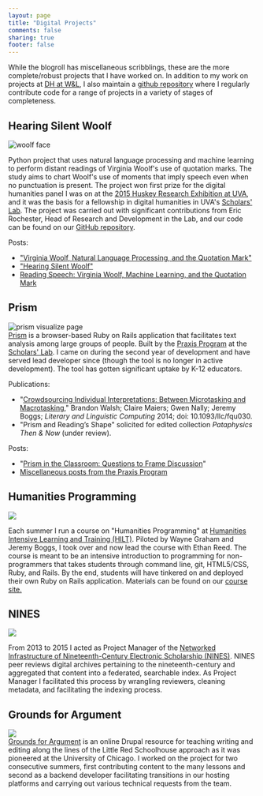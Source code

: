 ```yaml
---
layout: page
title: "Digital Projects"
comments: false
sharing: true
footer: false
---
```



While the blogroll has miscellaneous scribblings, these are the more complete/robust projects that I have worked on. In addition to my work on projects at <a href="https://digitalhumanities.wlu.edu">DH at W&L</a>, I also maintain a <a href="https://www.github.com/bmw9t">github repository</a> where I regularly contribute code for a range of projects in a variety of stages of completeness.

<section>
<h2>Hearing Silent Woolf</h2>

<img class="small right" src="{{ root_url }}/images/woolf.jpg" alt="woolf face"></a><div class="clear"/>

Python project that uses natural language processing and machine learning to perform distant readings of Virginia Woolf's use of quotation marks. The study aims to chart Woolf's use of moments that imply speech even when no punctuation is present. The project won first prize for the digital humanities panel I was on at the <a href="http://gradcouncil.com/2015-sessions/">2015 Huskey Research Exhibition at UVA</a>, and it was the basis for a fellowship in digital humanities in UVA's <a href="https://www.scholarslab.org">Scholars' Lab</a>. The project was carried out with significant contributions from Eric Rochester, Head of Research and Development in the Lab, and our code can be found on our <a href="https://www.github.com/bmw9t/woolf">GitHub repository</a>.

Posts:

<ul>
    <li>
        <a href="https://bmw9t.github.io/blog/2015/09/10/woolf-and-the-quotation-mark/">"Virginia Woolf, Natural Language Processing, and the Quotation Mark"</a>
    </li>
    <li>
        <a href="https://bmw9t.github.io/blog/2015/03/23/woolf-huskey/">"Hearing Silent Woolf"</a>
    </li>
    <li>
        <a href="https://bmw9t.github.io/blog/2016/05/17/reading-speech/">Reading Speech: Virginia Woolf, Machine Learning, and the Quotation Mark</a>
    </li> 
</ul>

</section>

<section>
<h2>Prism</h2>
<img class="mid right" src="{{ root_url }}/images/digital-projects/prism.png" alt="prism visualize page"><div class="clear"/>
<a href="https://www.prism.scholarslab.org">Prism</a> is a browser-based Ruby on Rails application that facilitates text analysis among large groups of people. Built by the <a href="https://www.praxis.scholarslab.org">Praxis Program</a> at the <a href="https://www.scholarslab.org">Scholars' Lab</a>. I came on during the second year of development and have served lead developer since (though the tool is no longer in active development). The tool has gotten significant uptake by K-12 educators. 


Publications: 

<ul><li>"<a href="http://llc.oxfordjournals.org/content/29/3/379">Crowdsourcing Individual Interpretations: Between Microtasking and Macrotasking</a>," Brandon Walsh; Claire Maiers; Gwen Nally; Jeremy Boggs; <i>Literary and Linguistic Computing</i> 2014; doi: 10.1093/llc/fqu030.</li>

<li>"Prism and Reading’s Shape" solicited for edited collection <i>Pataphysics Then &amp; Now</i> (under review).</li></ul>

Posts: 

<ul><li>"<a href="http://bmw9t.github.io/blog/2014/09/16/prism-pedagogy/">Prism in the Classroom: Questions to Frame Discussion</a>"</li>
<li><a href="{{ root_url }}/blog/2013/07/23/praxis/">Miscellaneous posts from the Praxis Program</a></li>
</ul>
</section>

<section>
<h2>Humanities Programming</h2>
<img class="mid right" src="{{ root_url }}/images/humanities_programming.png"><div class="clear"/>

Each summer I run a course on "Humanities Programming" at <a href="https://dhtraining.org/">Humanities Intensive Learning and Training (HILT)</a>. Piloted by Wayne Graham and Jeremy Boggs, I took over and now lead the course with Ethan Reed. The course is meant to be an intensive introduction to programming for non-programmers that takes students through command line, git, HTML5/CSS, Ruby, and Rails. By the end, students will have tinkered on and deployed their own Ruby on Rails application. Materials can be found on our <a href="https://humanitiesprogramming.github.io">course site.</a> 

</section>
<section>
<h2>NINES</h2>
<img class="mid right" src="{{ root_url }}/images/nines.png"><div class="clear"/>

From 2013 to 2015 I acted as Project Manager of the <a href="https://www.nines.org">Networked Infrastructure of Nineteenth-Century Electronic Scholarship (NINES)</a>. NINES peer reviews digital archives pertaining to the nineteenth-century and aggregated that content into a federated, searchable index. As Project Manager I facilitated this process by wrangling reviewers, cleaning metadata, and facilitating the indexing process.
</section>
<section>
<h2>Grounds for Argument</h2>
<img class="mid right" src="{{ root_url }}/images/grounds_for_argument.png"><div class="clear"/>
<a href="http://www.groundsforargument.org/drupal/welcome">Grounds for Argument</a> is an online Drupal resource for teaching writing and editing along the lines of the Little Red Schoolhouse approach as it was pioneered at the University of Chicago. I worked on the project for two consecutive summers, first contributing content to the many lessons and second as a backend developer facilitating transitions in our hosting platforms and carrying out various technical requests from the team.
</section>